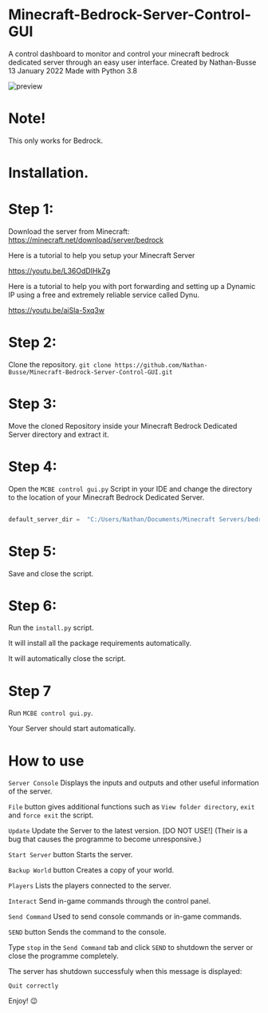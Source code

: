 # Minecraft-Bedrock-Server-Control-GUI

A control dashboard to monitor and control your minecraft bedrock dedicated server through an easy user interface.  Created by Nathan-Busse  13 January 2022  Made with Python 3.8


![preview](https://user-images.githubusercontent.com/82398683/150782839-8f6a9bd4-a26f-4eb5-a096-b56fc82ede2a.png)


# Note!

This only works for Bedrock.

# Installation.

# Step 1:

Download the server from Minecraft: https://minecraft.net/download/server/bedrock

Here is a tutorial to help you setup your Minecraft Server

https://youtu.be/L36OdDIHkZg

Here is a tutorial to help you with port forwarding and setting up a Dynamic IP using a free and extremely reliable service called Dynu.

https://youtu.be/aiSla-5xq3w

# Step 2:
 Clone the repository.
``` git clone https://github.com/Nathan-Busse/Minecraft-Bedrock-Server-Control-GUI.git ```
 
 # Step 3:
 
 Move the cloned Repository inside your Minecraft Bedrock Dedicated Server directory and extract it.
 
 # Step 4:

Open the ```MCBE control gui.py``` Script in your IDE and change the directory to the location of your Minecraft Bedrock Dedicated Server.

```python
  
default_server_dir =  "C:/Users/Nathan/Documents/Minecraft Servers/bedrock-server-1.18.2.03" # Change directory to your server's location
```
# Step 5: 

Save and close the script.

# Step 6:

Run the ```install.py``` script.

It will install all the package requirements automatically.

It will automatically close the script.

# Step 7

Run ```MCBE control gui.py```.

Your Server should start automatically.

# How to use
```Server Console``` Displays the inputs and outputs and other useful information of the server. 

```File``` button gives additional functions such as ```View folder directory```,  ```exit``` and ```force exit``` the script.

```Update``` Update the Server to the latest version. [DO NOT USE!] (Their is a bug that causes the programme to become unresponsive.)

```Start Server``` button Starts the server.

```Backup World``` button Creates a copy of your world.

```Players``` Lists the players connected to the server.

```Interact``` Send in-game commands through the control panel.

```Send Command``` Used to send console commands or in-game commands.

```SEND``` button Sends the command to the console.

Type ```stop``` in the ```Send Command``` tab and click ```SEND``` to shutdown the server or close the programme completely.

The server has shutdown successfuly when this message is displayed:

```
Quit correctly

```

Enjoy! 😉

